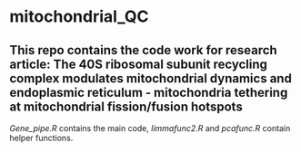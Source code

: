 # mitochondrial_QC
## This repo contains the code work for research article: The 40S ribosomal subunit recycling complex modulates mitochondrial dynamics and endoplasmic reticulum - mitochondria tethering at mitochondrial fission/fusion hotspots
*Gene_pipe.R* contains the main code, *limmafunc2.R* and *pcafunc.R* contain helper functions.
